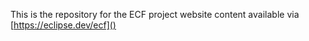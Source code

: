 This is the repository for the ECF project website content available via [https://eclipse.dev/ecf]()

